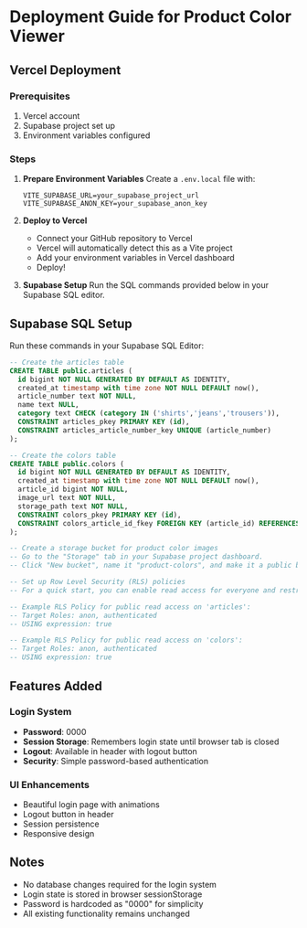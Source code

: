 # Deployment Guide for Product Color Viewer

## Vercel Deployment

### Prerequisites
1. Vercel account
2. Supabase project set up
3. Environment variables configured

### Steps

1. **Prepare Environment Variables**
   Create a `.env.local` file with:
   ```
   VITE_SUPABASE_URL=your_supabase_project_url
   VITE_SUPABASE_ANON_KEY=your_supabase_anon_key
   ```

2. **Deploy to Vercel**
   - Connect your GitHub repository to Vercel
   - Vercel will automatically detect this as a Vite project
   - Add your environment variables in Vercel dashboard
   - Deploy!

3. **Supabase Setup**
   Run the SQL commands provided below in your Supabase SQL editor.

## Supabase SQL Setup

Run these commands in your Supabase SQL Editor:

```sql
-- Create the articles table
CREATE TABLE public.articles (
  id bigint NOT NULL GENERATED BY DEFAULT AS IDENTITY,
  created_at timestamp with time zone NOT NULL DEFAULT now(),
  article_number text NOT NULL,
  name text NULL,
  category text CHECK (category IN ('shirts','jeans','trousers')),
  CONSTRAINT articles_pkey PRIMARY KEY (id),
  CONSTRAINT articles_article_number_key UNIQUE (article_number)
);

-- Create the colors table
CREATE TABLE public.colors (
  id bigint NOT NULL GENERATED BY DEFAULT AS IDENTITY,
  created_at timestamp with time zone NOT NULL DEFAULT now(),
  article_id bigint NOT NULL,
  image_url text NOT NULL,
  storage_path text NOT NULL,
  CONSTRAINT colors_pkey PRIMARY KEY (id),
  CONSTRAINT colors_article_id_fkey FOREIGN KEY (article_id) REFERENCES articles (id) ON DELETE CASCADE
);

-- Create a storage bucket for product color images
-- Go to the "Storage" tab in your Supabase project dashboard.
-- Click "New bucket", name it "product-colors", and make it a public bucket.

-- Set up Row Level Security (RLS) policies
-- For a quick start, you can enable read access for everyone and restrict write access.

-- Example RLS Policy for public read access on 'articles':
-- Target Roles: anon, authenticated
-- USING expression: true

-- Example RLS Policy for public read access on 'colors':
-- Target Roles: anon, authenticated  
-- USING expression: true
```

## Features Added

### Login System
- **Password**: 0000
- **Session Storage**: Remembers login state until browser tab is closed
- **Logout**: Available in header with logout button
- **Security**: Simple password-based authentication

### UI Enhancements
- Beautiful login page with animations
- Logout button in header
- Session persistence
- Responsive design

## Notes
- No database changes required for the login system
- Login state is stored in browser sessionStorage
- Password is hardcoded as "0000" for simplicity
- All existing functionality remains unchanged
